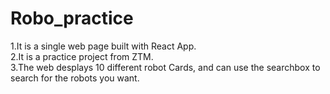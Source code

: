 # Robo_practice

1.It is a single web page built with React App. <br>
2.It is a practice project from ZTM.<br>
3.The web desplays 10 different robot Cards, and can use the searchbox to search for the robots you want.
